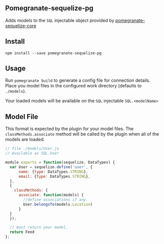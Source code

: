 ## Pomegranate-sequelize-pg

Adds models to the `SQL` injectable object provided by [pomegranate-sequelize-core](https://github.com/Pomegranate/pomegranate-sequelize-core)

## Install

```shell
npm install --save pomegranate-sequelize-pg
```

## Usage

Run `pomegranate build` to generate a config file for connection details. Place you model files in the configured work directory (defaults to `./models`).

Your loaded models will be available on the `SQL` injectable `SQL.<modelName>`

## Model File

This format is expected by the plugin for your model files. The `classMethods.associate` method will be called by the plugin when all of the models are loaded.

```javascript
// file ./models/User.js
// Available as SQL.User

module.exports = function(sequelize, DataTypes) {
  var User = sequelize.define('user', {
      name: {type: DataTypes.STRING},
      email: {type: DataTypes.STRING},
  }, 
  {
    classMethods: {
      associate: function(models) {
        //define associations if any.
        User.belongsTo(models.Location)
      }
  }
  });

  // must return your model.
  return Feed
};
```

